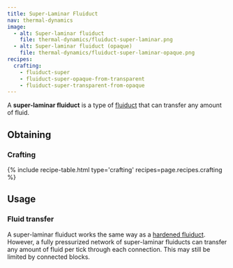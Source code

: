 ```yaml
---
title: Super-Laminar Fluiduct
nav: thermal-dynamics
image:
  - alt: Super-laminar fluiduct
    file: thermal-dynamics/fluiduct-super-laminar.png
  - alt: Super-laminar fluiduct (opaque)
    file: thermal-dynamics/fluiduct-super-laminar-opaque.png
recipes:
  crafting:
    - fluiduct-super
    - fluiduct-super-opaque-from-transparent
    - fluiduct-super-transparent-from-opaque
---
```


A **super-laminar fluiduct** is a type of [fluiduct](/docs/fluiduct/) that can
transfer any amount of fluid.


Obtaining
---------

### Crafting
{% include recipe-table.html type='crafting' recipes=page.recipes.crafting %}


Usage
-----

### Fluid transfer
A super-laminar fluiduct works the same way as a [hardened
fluiduct](/docs/hardened-fluiduct/). However, a fully pressurized network of
super-laminar fluiducts can transfer any amount of fluid per tick through each
connection. This may still be limited by connected blocks.
